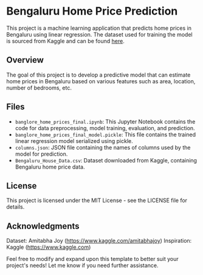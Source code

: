 # Bengaluru Home Price Prediction

This project is a machine learning application that predicts home prices in Bengaluru using linear regression. The dataset used for training the model is sourced from Kaggle and can be found [here](https://www.kaggle.com/datasets/amitabhajoy/bengaluru-house-price-data).

## Overview

The goal of this project is to develop a predictive model that can estimate home prices in Bengaluru based on various features such as area, location, number of bedrooms, etc.

## Files

- `banglore_home_prices_final.ipynb`: This Jupyter Notebook contains the code for data preprocessing, model training, evaluation, and prediction.
- `banglore_home_prices_final_model.pickle`: This file contains the trained linear regression model serialized using pickle.
- `columns.json`: JSON file containing the names of columns used by the model for prediction.
- `Bengaluru_House_Data.csv`: Dataset downloaded from Kaggle, containing Bengaluru home price data.

## License
This project is licensed under the MIT License - see the LICENSE file for details.

## Acknowledgments
Dataset: Amitabha Joy (https://www.kaggle.com/amitabhajoy)
Inspiration: Kaggle (https://www.kaggle.com)


Feel free to modify and expand upon this template to better suit your project's needs! Let me know if you need further assistance.

